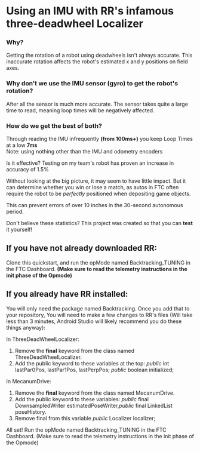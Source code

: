 <h1>Using an IMU with RR's infamous three-deadwheel Localizer</h1>

<h3>Why?</h3>
Getting the rotation of a robot using deadwheels isn't always accurate.
This inaccurate rotation affects the robot's estimated x and y positions on field axes.


<h3>Why don't we use the IMU sensor (gyro) to get the robot's rotation?</h3>
After all the sensor is much more accurate.
The sensor takes quite a large time to read, meaning loop times will be negatively affected.

<h3>How do we get the best of both?</h3>

Through reading the IMU infrequently <b>(from 100ms+)</b> you keep Loop Times at a low <b>7ms</b> <br>Note: using nothing other than the IMU and odometry encoders<be>

Is it effective? Testing on my team's robot has proven an increase in accuracy of 1.5%<br>

Without looking at the big picture, it may seem to have little impact. But it can determine whether you win or lose a match, as autos in FTC often require the robot to be <i>perfectly</i> positioned when depositing game objects.

This can prevent errors of over 10 inches in the 30-second autonomous period.

Don't believe these statistics? This project was created so that you can <b>test</b> it yourself!

<h2>If you have not already downloaded RR: </h2>
Clone this quickstart, and run the opMode named Backtracking_TUNING in the FTC Dashboard.
<b>(Make sure to read the telemetry instructions in the init phase of the Opmode)</b>

<h2> If you already have RR installed: </h2>
You will only need the package named Backtracking.
Once you add that to your repository,
You will need to make a few changes to RR's files (Will take less than 3 minutes, Android Studio will likely recommend you do these things anyway):

In ThreeDeadWheelLocalizer: 
1. Remove the <b>final</b> keyword from the class named ThreeDeadWheelLocalizer. 
2. Add the public keyword to these variables at the top: <i>public</i> int lastPar0Pos, lastPar1Pos, lastPerpPos; <i>public</i> boolean initialized;

In MecanumDrive: 
1. Remove the <b>final</b> keyword from the class named MecanumDrive.
2. Add the public keyword to these variables: <i>public</i> final DownsampledWriter estimatedPoseWriter,<i>public</i> final LinkedList<Pose2d> poseHistory.
4. Remove final from this variable <i>public</i> Localizer localizer;

All set! 
Run the opMode named Backtracking_TUNING in the FTC Dashboard.
(Make sure to read the telemetry instructions in the init phase of the Opmode)
